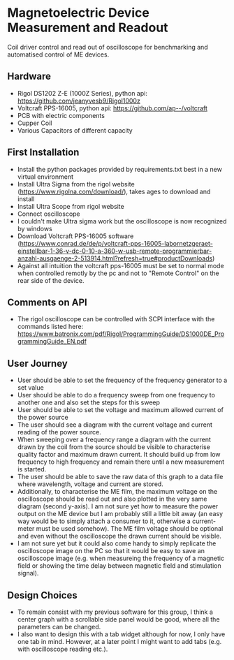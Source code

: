 # Magnetoelectric Device Measurement and Readout

Coil driver control and read out of oscilloscope for benchmarking and automatised control of ME devices.

## Hardware

- Rigol DS1202 Z-E (1000Z Series), python api: https://github.com/jeanyvesb9/Rigol1000z
- Voltcraft PPS-16005, python api: https://github.com/ap--/voltcraft
- PCB with electric components
- Cupper Coil
- Various Capacitors of different capacity

## First Installation

- Install the python packages provided by requirements.txt best in a new virtual environment
  <!-- - Install NI IVI Compliance Package (ICP) and IVI Shared Components (https://www.ni.com/de-de/support/downloads/drivers/download.ivi-compliance-package.html#346218) -->
  <!-- - Install DS1000Z Drivers from rigol website (https://www.rigolna.com/download/) -->
- Install Ultra Sigma from the rigol website (https://www.rigolna.com/download/), takes ages to download and install
- Install Ultra Scope from rigol website
- Connect oscilloscope
- I couldn't make Ultra sigma work but the oscilloscope is now recognized by windows
- Download Voltcraft PPS-16005 software (https://www.conrad.de/de/p/voltcraft-pps-16005-labornetzgeraet-einstellbar-1-36-v-dc-0-10-a-360-w-usb-remote-programmierbar-anzahl-ausgaenge-2-513914.html?refresh=true#productDownloads)
- Against all intuition the voltcraft pps-16005 must be set to normal mode when controlled remotly by the pc and not to "Remote Control" on the rear side of the device.
  <!-- - Start Ultra Sigma -->
  <!-- - Start Ultra Scope -->

## Comments on API

- The rigol oscilloscope can be controlled with SCPI interface with the commands listed here: https://www.batronix.com/pdf/Rigol/ProgrammingGuide/DS1000DE_ProgrammingGuide_EN.pdf

## User Journey

- User should be able to set the frequency of the frequency generator to a set value
- User should be able to do a frequency sweep from one frequency to another one and also set the steps for this sweep
- User should be able to set the voltage and maximum allowed current of the power source
- The user should see a diagram with the current voltage and current reading of the power source.
- When sweeping over a frequency range a diagram with the current drawn by the coil from the source should be visible to characterise quality factor and maximum drawn current. It should build up from low frequency to high frequency and remain there until a new measurement is started.
- The user should be able to save the raw data of this graph to a data file where wavelength, voltage and current are stored.
- Additionally, to characterise the ME film, the maximum voltage on the oscilloscope should be read out and also plotted in the very same diagram (second y-axis). I am not sure yet how to measure the power output on the ME device but I am probably still a little bit away (an easy way would be to simply attach a consumer to it, otherwise a current-meter must be used somehow). The ME film voltage should be optional and even without the oscilloscope the drawn current should be visible.
- I am not sure yet but it could also come handy to simply replicate the oscilloscope image on the PC so that it would be easy to save an oscilloscope image (e.g. when measureing the frequency of a magnetic field or showing the time delay between magnetic field and stimulation signal).

## Design Choices

- To remain consist with my previous software for this group, I think a center graph with a scrollable side panel would be good, where all the parameters can be changed.
- I also want to design this with a tab widget although for now, I only have one tab in mind. However, at a later point I might want to add tabs (e.g. with oscilloscope reading etc.).
